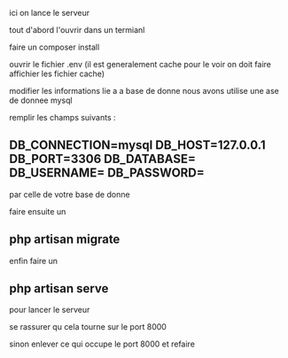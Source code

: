 ici on lance le serveur 



tout d'abord l'ouvrir dans un termianl

faire un composer install

ouvrir le fichier .env	(il est generalement cache pour le voir on doit faire affichier les fichier cache)

modifier les informations lie a a base de donne nous avons utilise une ase de donnee mysql 

remplir les champs suivants :

<h2>
DB_CONNECTION=mysql
DB_HOST=127.0.0.1
DB_PORT=3306
DB_DATABASE=
DB_USERNAME=
DB_PASSWORD=
</h2>

par celle de votre base de donne


faire ensuite un <h2>php artisan migrate</h2>


enfin faire un <h2>php artisan serve</h2> pour lancer le serveur 


se rassurer qu cela tourne sur le port 8000


sinon enlever ce qui occupe le port 8000 et refaire 

